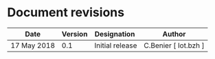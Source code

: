 Document revisions
==================

| Date        | Version | Designation                          | Author                  |
|-------------|---------|--------------------------------------|-------------------------|
| 17 May 2018 |   0.1   | Initial release                      | C.Benier [ Iot.bzh ]    |
